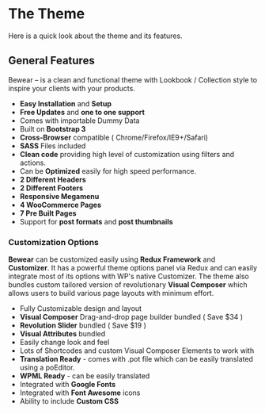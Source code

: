 # The Theme

Here is a quick look about the theme and its features.

## General Features

Bewear – is a clean and functional theme with Lookbook / Collection style to inspire your clients with your products.

* **Easy Installation** and **Setup**
* **Free Updates** and **one to one support**
* Comes with importable Dummy Data
* Built on **Bootstrap 3**
* **Cross-Browser** compatible ( Chrome/Firefox/IE9+/Safari)
* **SASS** Files included
* **Clean code** providing high level of customization using filters and actions.
* Can be **Optimized** easily for high speed performance.
* **2 Different Headers**
* **2 Different Footers**
* **Responsive Megamenu**
* **4 WooCommerce Pages**
* **7 Pre Built Pages**
* Support for **post formats** and **post thumbnails**

### Customization Options

**Bewear** can be customized easily using **Redux Framework** and **Customizer**. It has a powerful theme options panel via Redux and can easily integrate most of its options with WP's native Customizer. The theme also bundles custom tailored version of revolutionary **Visual Composer** which allows users to build various page layouts with minimum effort.

* Fully Customizable design and layout
* **Visual Composer** Drag-and-drop page builder bundled ( Save $34 )
* **Revolution Slider** bundled ( Save $19 )
* **Visual Attributes** bundled
* Easily change look and feel
* Lots of Shortcodes and custom Visual Composer Elements to work with
* **Translation Ready** - comes with .pot file which can be easily translated using a poEditor.
* **WPML Ready** - can be easily translated
* Integrated with **Google Fonts**
* Integrated with **Font Awesome** icons
* Ability to include **Custom CSS**

